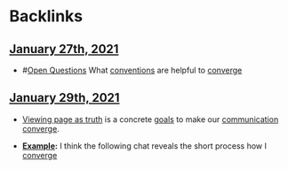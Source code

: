 
# Backlinks
## [January 27th, 2021](<January 27th, 2021.md>)
- #[Open Questions](<Open Questions.md>) What [conventions](<conventions.md>) are helpful to [converge](<converge.md>)

## [January 29th, 2021](<January 29th, 2021.md>)
- [Viewing page as truth](((H6M1XTGet))) is a concrete [goals](<goals.md>) to make our [communication](<communication.md>) [converge](<converge.md>).

- **[Example](<Example.md>):** I think the following chat reveals the short process how I [converge](<converge.md>)

